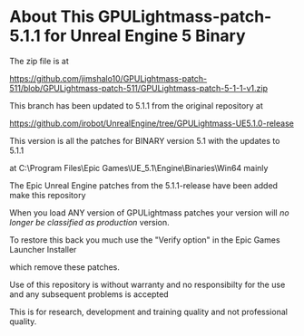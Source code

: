 About This GPULightmass-patch-5.1.1 for Unreal Engine 5 Binary
==========================================================

The zip file is at 


https://github.com/jimshalo10/GPULightmass-patch-511/blob/GPULightmass-patch-511/GPULightmass-patch-5-1-1-v1.zip

This branch has been updated to 5.1.1 from the original repository at 

https://github.com/irobot/UnrealEngine/tree/GPULightmass-UE5.1.0-release


This version is all the patches for BINARY version 5.1 with the updates to 5.1.1

at C:\Program Files\Epic Games\UE_5.1\Engine\Binaries\Win64 mainly

The Epic Unreal Engine patches from the 5.1.1-release have been added make this repository


When you load ANY version of GPULightmass patches your version will *no longer be classified as production* version. 

To restore this back you much use the "Verify option" in the Epic Games Launcher Installer

which remove these patches.

Use of this repository is without warranty and no responsibilty for the use and any subsequent problems is accepted


This is for research, development and training quality and not professional quality.
